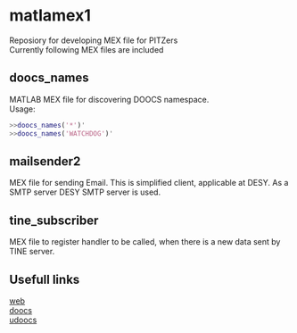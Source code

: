 # matlamex1  
  
Reposiory for developing MEX file for PITZers  
Currently following MEX files are included  

## doocs_names  
MATLAB MEX file for discovering DOOCS namespace.  
Usage:  
``` MATLAB  
>>doocs_names('*')' 
>>doocs_names('WATCHDOG')'  
```  
  
## mailsender2  
MEX file for sending Email. This is simplified client, applicable at DESY. As 
a SMTP server DESY SMTP server is used.  
  
## tine_subscriber  
MEX file to register handler to be called, when there is a new data sent by TINE server.  
  
## Usefull links

[web](https://davitkalantaryan.github.io/pitz-matlabmex1/)  
[doocs](http://tesla.desy.de/doocs/doocs.html)  
[udoocs](http://winweb.desy.de/mcs/tine)  
